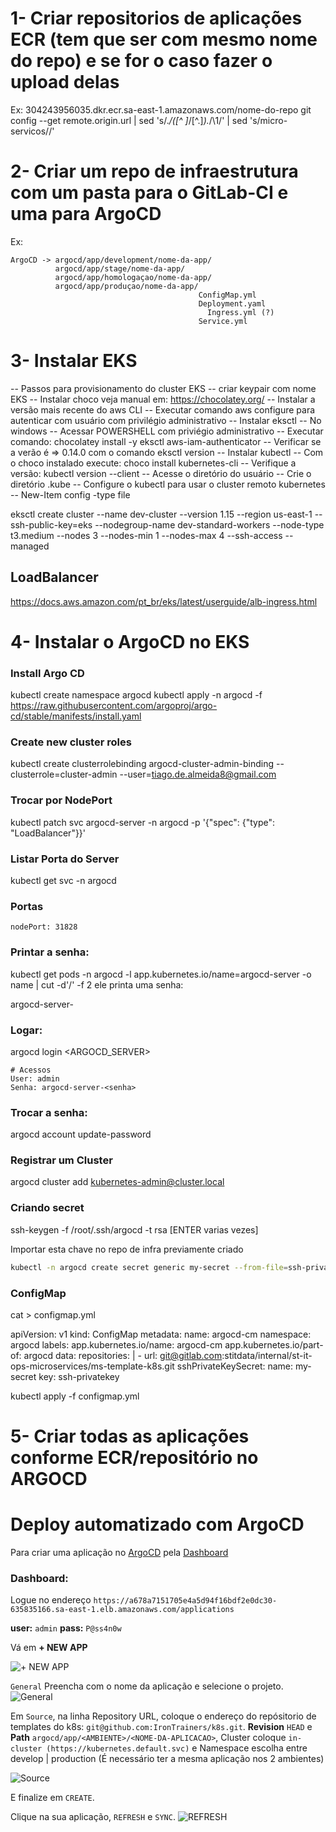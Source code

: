 # 1- Criar repositorios de aplicações ECR (tem que ser com mesmo nome do repo) e se for o caso fazer o upload delas
Ex:
  304243956035.dkr.ecr.sa-east-1.amazonaws.com/nome-do-repo 
  git config --get remote.origin.url | sed 's/.*\/\([^ ]*\/[^.]*\).*/\1/' | sed 's/micro-servicos//'


# 2- Criar um repo de infraestrutura com um pasta para o GitLab-CI e uma para ArgoCD
Ex:

    ArgoCD -> argocd/app/development/nome-da-app/
              argocd/app/stage/nome-da-app/
              argocd/app/homologaçao/nome-da-app/
              argocd/app/produçao/nome-da-app/
                                              ConfigMap.yml
                                              Deployment.yaml 
                                                Ingress.yml (?)
                                              Service.yml
                  
# 3- Instalar EKS 

-- Passos para provisionamento do cluster EKS
    -- criar keypair com nome EKS
    -- Instalar choco veja manual em:  https://chocolatey.org/
    -- Instalar a versão mais recente do aws CLI
    -- Executar comando aws configure para autenticar com usuário com privilégio administrativo
    -- Instalar eksctl
        -- No windows
            -- Acessar POWERSHELL com priviégio administrativo 
            -- Executar comando: chocolatey install -y eksctl aws-iam-authenticator
            -- Verificar se a verão é => 0.14.0 com o comando eksctl version
    -- Instalar kubectl
        -- Com o choco instalado execute: choco install kubernetes-cli
        -- Verifique a versão: kubectl version --client
        -- Acesse o diretório do usuário
        -- Crie o diretório .kube
    --  Configure o kubectl para  usar o cluster remoto kubernetes
        -- New-Item config -type file


eksctl create cluster --name dev-cluster --version 1.15 --region us-east-1 --ssh-public-key=eks --nodegroup-name dev-standard-workers --node-type t3.medium --nodes 3 --nodes-min 1 --nodes-max 4 --ssh-access  --managed


## LoadBalancer
https://docs.aws.amazon.com/pt_br/eks/latest/userguide/alb-ingress.html


# 4- Instalar o ArgoCD no EKS 

### Install Argo CD
kubectl create namespace argocd
kubectl apply -n argocd -f https://raw.githubusercontent.com/argoproj/argo-cd/stable/manifests/install.yaml

### Create new cluster roles
kubectl create clusterrolebinding argocd-cluster-admin-binding --clusterrole=cluster-admin --user=tiago.de.almeida8@gmail.com

### Trocar por NodePort
kubectl patch svc argocd-server -n argocd -p '{"spec": {"type": "LoadBalancer"}}'

### Listar Porta do Server 
kubectl get svc -n argocd

### Portas
    nodePort: 31828

### Printar a senha:
kubectl get pods -n argocd -l app.kubernetes.io/name=argocd-server -o name | cut -d'/' -f 2
ele printa uma senha:

  argocd-server-<senha>

### Logar:
argocd login <ARGOCD_SERVER>

    # Acessos
    User: admin
    Senha: argocd-server-<senha>

### Trocar a senha:
argocd account update-password

### Registrar um Cluster
argocd cluster add kubernetes-admin@cluster.local

### Criando secret

ssh-keygen -f /root/.ssh/argocd -t rsa [ENTER varias vezes]

Importar esta chave no repo de infra previamente criado

```sh
kubectl -n argocd create secret generic my-secret --from-file=ssh-privatekey=/root/.ssh/argocd --from-file=ssh-publickey=/root/.ssh/argocd.pub    
```

### ConfigMap
cat > configmap.yml

apiVersion: v1
kind: ConfigMap
metadata:
  name: argocd-cm
  namespace: argocd
  labels:
    app.kubernetes.io/name: argocd-cm
    app.kubernetes.io/part-of: argocd
data:
  repositories: |
    - url: git@gitlab.com:stitdata/internal/st-it-ops-microservices/ms-template-k8s.git
      sshPrivateKeySecret:
        name: my-secret
        key: ssh-privatekey

 
kubectl apply -f configmap.yml


# 5- Criar todas as aplicações conforme ECR/repositório no ARGOCD

# Deploy automatizado com ArgoCD 

Para criar uma aplicação no [ArgoCD](https://argoproj.github.io/argo-cd/#what-is-argo-cd) pela [Dashboard](https://a678a7151705e4a5d94f16bdf2e0dc30-635835166.sa-east-1.elb.amazonaws.com/applications)

### Dashboard:

Logue no endereço `https://a678a7151705e4a5d94f16bdf2e0dc30-635835166.sa-east-1.elb.amazonaws.com/applications`

**user:** `admin`
**pass:** `P@ss4n0w`

Vá em **+ NEW APP**

![+ NEW APP](https://argoproj.github.io/argo-cd/assets/new-app.png)

`General` Preencha com o nome da aplicação e selecione o projeto.
![General](https://argoproj.github.io/argo-cd/assets/app-ui-information.png)

Em `Source`, na linha Repository URL, coloque o endereço do repósitorio de templates do k8s: `git@github.com:IronTrainers/k8s.git`.
**Revision** `HEAD` e **Path** `argocd/app/<AMBIENTE>/<NOME-DA-APLICACAO>`, Cluster coloque `in-cluster (https://kubernetes.default.svc)` e Namespace escolha entre develop | production (É necessário ter a mesma aplicação nos 2 ambientes)

![Source](https://argoproj.github.io/argo-cd/assets/connect-repo.png)

E finalize em `CREATE`.

Clique na sua aplicação, `REFRESH` e `SYNC`. 
![REFRESH](https://argoproj.github.io/argo-cd/assets/guestbook-app.png)
